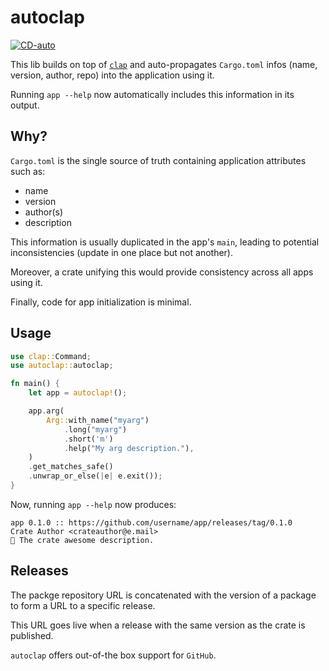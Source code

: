 # autoclap

[![CD-auto](https://github.com/mihaigalos/autoclap/actions/workflows/cd-auto.yaml/badge.svg)](https://github.com/mihaigalos/autoclap/actions/workflows/cd-auto.yaml)

This lib builds on top of [`clap`](https://crates.io/crates/clap) and auto-propagates `Cargo.toml` infos (name, version, author, repo) into the application using it.

Running `app --help` now automatically includes this information in its output.

## Why?

`Cargo.toml` is the single source of truth containing application attributes such as:
* name
* version
* author(s)
* description

This information is usually duplicated in the app's `main`, leading to potential inconsistencies (update in one place but not another).

Moreover, a crate unifying this would provide consistency across all apps using it.

Finally, code for app initialization is minimal.

## Usage

```rust
use clap::Command;
use autoclap::autoclap;

fn main() {
    let app = autoclap!();

    app.arg(
        Arg::with_name("myarg")
            .long("myarg")
            .short('m')
            .help("My arg description."),
    )
    .get_matches_safe()
    .unwrap_or_else(|e| e.exit());
}
```

Now, running `app --help` now produces:

```
app 0.1.0 :: https://github.com/username/app/releases/tag/0.1.0
Crate Author <crateauthor@e.mail>
🧵 The crate awesome description.
```

## Releases
The packge repository URL is concatenated with the version of a package to form a URL to a specific release.

This URL goes live when a release with the same version as the crate is published.

`autoclap` offers out-of-the box support for `GitHub`.
